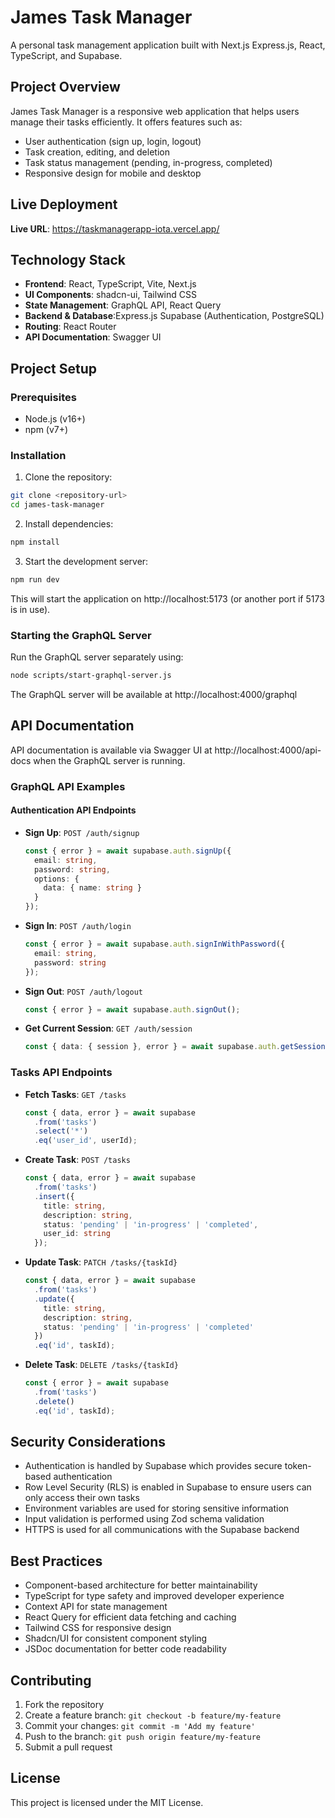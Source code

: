 
# James Task Manager

A personal task management application built with Next.js Express.js, React, TypeScript, and Supabase.

## Project Overview

James Task Manager is a responsive web application that helps users manage their tasks efficiently. It offers features such as:

- User authentication (sign up, login, logout)
- Task creation, editing, and deletion
- Task status management (pending, in-progress, completed)
- Responsive design for mobile and desktop

## Live Deployment

**Live URL**: https://taskmanagerapp-iota.vercel.app/

## Technology Stack

- **Frontend**: React, TypeScript, Vite, Next.js
- **UI Components**: shadcn-ui, Tailwind CSS
- **State Management**: GraphQL API, React Query
- **Backend & Database**:Express.js Supabase (Authentication, PostgreSQL)
- **Routing**: React Router
- **API Documentation**: Swagger UI

## Project Setup

### Prerequisites

- Node.js (v16+)
- npm (v7+)

### Installation

1. Clone the repository:
```sh
git clone <repository-url>
cd james-task-manager
```

2. Install dependencies:
```sh
npm install
```

3. Start the development server:
```sh
npm run dev
```

This will start the application on http://localhost:5173 (or another port if 5173 is in use).

### Starting the GraphQL Server

Run the GraphQL server separately using:

```sh
node scripts/start-graphql-server.js
```

The GraphQL server will be available at http://localhost:4000/graphql

## API Documentation

API documentation is available via Swagger UI at http://localhost:4000/api-docs when the GraphQL server is running.

### GraphQL API Examples

#### Authentication API Endpoints

- **Sign Up**: `POST /auth/signup`
  ```typescript
  const { error } = await supabase.auth.signUp({
    email: string,
    password: string,
    options: {
      data: { name: string }
    }
  });
  ```

- **Sign In**: `POST /auth/login`
  ```typescript
  const { error } = await supabase.auth.signInWithPassword({
    email: string,
    password: string
  });
  ```

- **Sign Out**: `POST /auth/logout`
  ```typescript
  const { error } = await supabase.auth.signOut();
  ```

- **Get Current Session**: `GET /auth/session`
  ```typescript
  const { data: { session }, error } = await supabase.auth.getSession();
  ```

### Tasks API Endpoints

- **Fetch Tasks**: `GET /tasks`
  ```typescript
  const { data, error } = await supabase
    .from('tasks')
    .select('*')
    .eq('user_id', userId);
  ```

- **Create Task**: `POST /tasks`
  ```typescript
  const { data, error } = await supabase
    .from('tasks')
    .insert({
      title: string,
      description: string,
      status: 'pending' | 'in-progress' | 'completed',
      user_id: string
    });
  ```

- **Update Task**: `PATCH /tasks/{taskId}`
  ```typescript
  const { data, error } = await supabase
    .from('tasks')
    .update({
      title: string,
      description: string,
      status: 'pending' | 'in-progress' | 'completed'
    })
    .eq('id', taskId);
  ```

- **Delete Task**: `DELETE /tasks/{taskId}`
  ```typescript
  const { error } = await supabase
    .from('tasks')
    .delete()
    .eq('id', taskId);
  ```

## Security Considerations

- Authentication is handled by Supabase which provides secure token-based authentication
- Row Level Security (RLS) is enabled in Supabase to ensure users can only access their own tasks
- Environment variables are used for storing sensitive information
- Input validation is performed using Zod schema validation
- HTTPS is used for all communications with the Supabase backend

## Best Practices

- Component-based architecture for better maintainability
- TypeScript for type safety and improved developer experience
- Context API for state management
- React Query for efficient data fetching and caching
- Tailwind CSS for responsive design
- Shadcn/UI for consistent component styling
- JSDoc documentation for better code readability

## Contributing

1. Fork the repository
2. Create a feature branch: `git checkout -b feature/my-feature`
3. Commit your changes: `git commit -m 'Add my feature'`
4. Push to the branch: `git push origin feature/my-feature`
5. Submit a pull request

## License

This project is licensed under the MIT License.
